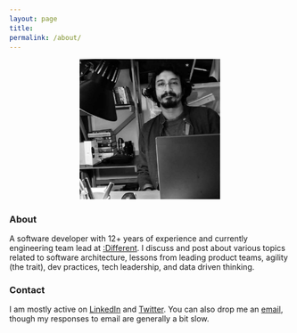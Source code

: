 ```yaml
---
layout: page
title:
permalink: /about/
---
```


<img src="/images/about.jpg" style="display:block;margin-left:auto;margin-right:auto;margin-bottom:5%;width:50%">

### About
A software developer with 12+ years of experience and currently engineering team lead at [:Different](https://different.com.au/about/). I discuss and post about various topics related to software architecture, lessons from leading product teams, agility (the trait), dev practices, tech leadership, and data driven thinking.

### Contact
I am mostly active on [LinkedIn](https://www.linkedin.com/in/marksinnathamby/) and [Twitter](https://twitter.com/markfaction). You can also drop me an [email](mailto:markfaction@hotmail.com), though my responses to email are generally a bit slow.

